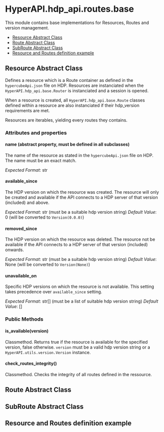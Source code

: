 # HyperAPI.hdp_api.routes.base

This module contains base implementations for Resources, Routes and version management.
- [Resource Abstract Class](#resource_class)
- [Route Abstract Class](#route_class)
- [SubRoute Abstract Class](#subroute_class)
- [Resource and Routes definition example](#example)

<a name="resource_class"></a>

## Resource Abstract Class

Defines a resource which is a Route container as defined in the `hypercubeApi.json` file on HDP. 
Resources are instanciated when the `HyperAPI.hdp_api.base.Router` is instanciated and a session is opened. 

When a resource is created, all `HyperAPI.hdp_api.base.Route` classes defined within a resource are also instanciated if their hdp_version requirements are met. 

Resources are iterables, yielding every routes they contains. 

### Attributes and properties

#### name (abstract property, must be defined in all subclasses)
The name of the resource as stated in the `hypercubeApi.json` file on HDP. The name must be an exact match. 

_Expected Format_: str

#### available_since
The HDP version on which the resource was created. The resource will only be created and available if the API connects to a HDP server of that version (included) and above. 

_Expected Format_: str (must be a suitable hdp version string)
_Default Value_: 0 (will be converted to `Version(0.0.0)`)

#### removed_since
The HDP version on which the resource was deleted. The resource not be available if the API connects to a HDP server of that version (included) onwards. 

_Expected Format_: str (must be a suitable hdp version string)
_Default Value_: None (will be converted to `Version(None)`)

#### unavailable_on
Specific HDP versions on which the resource is not available. This setting takes precedence over `available_since` setting.

_Expected Format_: str[] (must be a list of suitable hdp version string)
_Default Value_: []

### Public Methods

#### is_available(version)
Classmethod. Returns true if the resource is available for the specified version, false otherwise. `version` must be a valid hdp version string or a `HyperAPI.utils.version.Version` instance.

#### check_routes_integrity()
Classmethod. Checks the integrity of all routes defined in the ressource. 

<a name="route_class"></a>

## Route Abstract Class

<a name="subroute_class"></a>

## SubRoute Abstract Class

<a name="example"></a>

## Resource and Routes definition example